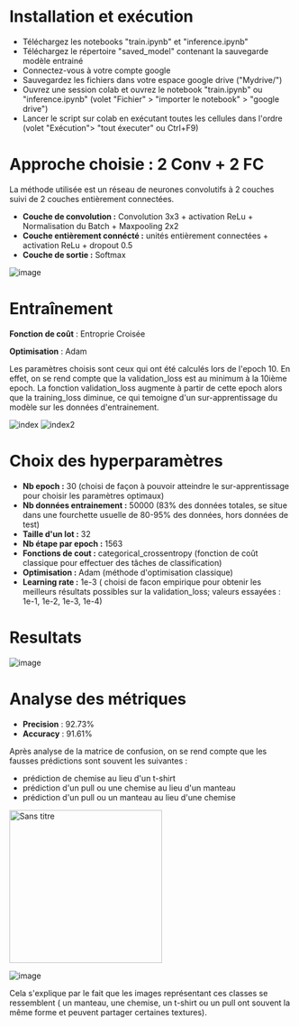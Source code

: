 # Installation et exécution

* Téléchargez les notebooks "train.ipynb" et "inference.ipynb"
* Téléchargez le répertoire "saved_model" contenant la sauvegarde modèle entrainé
* Connectez-vous à votre compte google
* Sauvegardez les fichiers dans votre espace google drive ("Mydrive/")
* Ouvrez une session colab et ouvrez le notebook "train.ipynb" ou "inference.ipynb" (volet "Fichier" > "importer le notebook" > "google drive")
* Lancer le script sur colab en exécutant toutes les cellules dans l'ordre (volet "Exécution"> "tout éxecuter" ou  Ctrl+F9)

# Approche choisie : 2 Conv + 2 FC

La méthode utilisée est un réseau de neurones convolutifs à 2 couches suivi de 2 couches entièrement connectées.

* **Couche de convolution :** Convolution 3x3 + activation ReLu + Normalisation du Batch + Maxpooling 2x2
* **Couche entièrement connécté :** unités entièrement connectées + activation ReLu + dropout 0.5
* **Couche de sortie :** Softmax

![image](https://user-images.githubusercontent.com/77834232/128615216-08ca787b-0d3f-41b6-8705-bcb5fabe866b.png)


# Entraînement

**Fonction de coût** : Entroprie Croisée

**Optimisation** : Adam

Les paramètres choisis sont ceux qui ont été calculés lors de l'epoch 10. En effet, on se rend compte que la validation_loss est au minimum à la 10ième epoch. La fonction validation_loss augmente à partir de cette epoch alors que la training_loss diminue, ce qui temoigne d'un sur-apprentissage du modèle sur les données d'entrainement.

![index](https://user-images.githubusercontent.com/77834232/128617455-98821c4a-78e6-44b5-9535-0917b704eece.png)
![index2](https://user-images.githubusercontent.com/77834232/128617458-e2f89443-c539-4a9d-b3d0-d4867c29fc16.png)

# Choix des hyperparamètres

* **Nb epoch                :** 30 (choisi de façon à pouvoir atteindre le sur-apprentissage pour choisir les paramètres optimaux)
* **Nb données entrainement :** 50000 (83% des données totales, se situe dans une fourchette usuelle de 80-95% des données, hors données de test)
* **Taille d'un lot         :** 32
* **Nb étape par epoch      :** 1563
* **Fonctions de cout       :** categorical_crossentropy (fonction de coût classique pour effectuer des tâches de classification)
* **Optimisation            :** Adam (méthode d'optimisation classique)
* **Learning rate           :** 1e-3 ( choisi de facon empirique pour obtenir les meilleurs résultats possibles sur la validation_loss; valeurs essayées : 1e-1, 1e-2, 1e-3, 1e-4)

# Resultats

![image](https://user-images.githubusercontent.com/77834232/128615318-ba1f8008-294e-4f9b-90f2-8abde879c4be.png)

# Analyse des métriques

* **Precision** : 92.73%
* **Accuracy**  : 91.61%

Après analyse de la matrice de confusion, on se rend compte que les fausses prédictions sont souvent les suivantes :
* prédiction de chemise au lieu d'un t-shirt
* prédiction d'un pull ou une chemise au lieu d'un manteau
* prédiction d'un pull ou un manteau au lieu d'une chemise 

<img width="271" alt="Sans titre" src="https://user-images.githubusercontent.com/77834232/128617462-b109f960-f1d2-4588-96ef-d367a0cc704c.png">

![image](https://user-images.githubusercontent.com/77834232/128617604-4fc17099-c254-4c2a-acff-86d4517ddb8b.png)

Cela s'explique par le fait que les images représentant ces classes se ressemblent ( un manteau, une chemise, un t-shirt ou un pull ont souvent la même forme et peuvent partager certaines textures).


